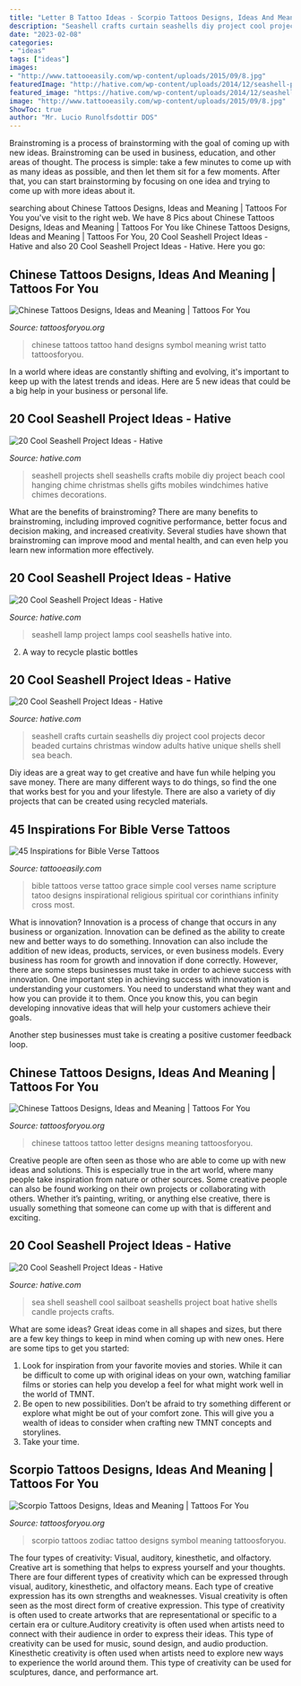 ```yaml
---
title: "Letter B Tattoo Ideas - Scorpio Tattoos Designs, Ideas And Meaning"
description: "Seashell crafts curtain seashells diy project cool projects decor beaded curtains christmas window adults hative unique shells shell sea beach"
date: "2023-02-08"
categories:
- "ideas"
tags: ["ideas"]
images:
- "http://www.tattooeasily.com/wp-content/uploads/2015/09/8.jpg"
featuredImage: "http://hative.com/wp-content/uploads/2014/12/seashell-project-ideas/3-seashell-chime.jpg"
featured_image: "https://hative.com/wp-content/uploads/2014/12/seashell-project-ideas/13-seashell-lamp.jpg"
image: "http://www.tattooeasily.com/wp-content/uploads/2015/09/8.jpg"
ShowToc: true
author: "Mr. Lucio Runolfsdottir DDS"
---
```



Brainstroming is a process of brainstorming with the goal of coming up with new ideas. Brainstroming can be used in business, education, and other areas of thought. The process is simple: take a few minutes to come up with as many ideas as possible, and then let them sit for a few moments. After that, you can start brainstorming by focusing on one idea and trying to come up with more ideas about it.

	

		
searching about Chinese Tattoos Designs, Ideas and Meaning | Tattoos For You you've visit to the right web. We have 8 Pics about Chinese Tattoos Designs, Ideas and Meaning | Tattoos For You like Chinese Tattoos Designs, Ideas and Meaning | Tattoos For You, 20 Cool Seashell Project Ideas - Hative and also 20 Cool Seashell Project Ideas - Hative. Here you go:
		
    
## Chinese Tattoos Designs, Ideas And Meaning | Tattoos For You

<img loading=lazy src="http://www.tattoosforyou.org/wp-content/uploads/2013/10/Chinese-Love-Tattoo.jpg" onerror="this.onerror=null;this.src='https://tse1.mm.bing.net/th?id=OIP.VRGZVm52SIZMuk10zO8kQgHaEL&amp;pid=15.1';" alt="Chinese Tattoos Designs, Ideas and Meaning | Tattoos For You">

_Source: tattoosforyou.org_

>chinese tattoos tattoo hand designs symbol meaning wrist tatto tattoosforyou. 

	

In a world where ideas are constantly shifting and evolving, it's important to keep up with the latest trends and ideas. Here are 5 new ideas that could be a big help in your business or personal life.

    
## 20 Cool Seashell Project Ideas - Hative

<img loading=lazy src="http://hative.com/wp-content/uploads/2014/12/seashell-project-ideas/3-seashell-chime.jpg" onerror="this.onerror=null;this.src='https://tse1.mm.bing.net/th?id=OIP.6sveIlQV3ojnz8Rb677pAgHaLH&amp;pid=15.1';" alt="20 Cool Seashell Project Ideas - Hative">

_Source: hative.com_

>seashell projects shell seashells crafts mobile diy project beach cool hanging chime christmas shells gifts mobiles windchimes hative chimes decorations. 

	

What are the benefits of brainstroming?
There are many benefits to brainstroming, including improved cognitive performance, better focus and decision making, and increased creativity. Several studies have shown that brainstroming can improve mood and mental health, and can even help you learn new information more effectively.

    
## 20 Cool Seashell Project Ideas - Hative

<img loading=lazy src="https://hative.com/wp-content/uploads/2014/12/seashell-project-ideas/13-seashell-lamp.jpg" onerror="this.onerror=null;this.src='https://tse3.mm.bing.net/th?id=OIP.qCJraIMZYB5f4uhH387v3AHaLd&amp;pid=15.1';" alt="20 Cool Seashell Project Ideas - Hative">

_Source: hative.com_

>seashell lamp project lamps cool seashells hative into. 

	

2. A way to recycle plastic bottles 

    
## 20 Cool Seashell Project Ideas - Hative

<img loading=lazy src="https://hative.com/wp-content/uploads/2014/12/seashell-project-ideas/2-seashell-curtain.jpg" onerror="this.onerror=null;this.src='https://tse2.mm.bing.net/th?id=OIP.xdfI5BLaK_x54ORp-xkdjwHaJ4&amp;pid=15.1';" alt="20 Cool Seashell Project Ideas - Hative">

_Source: hative.com_

>seashell crafts curtain seashells diy project cool projects decor beaded curtains christmas window adults hative unique shells shell sea beach. 

	

Diy ideas are a great way to get creative and have fun while helping you save money. There are many different ways to do things, so find the one that works best for you and your lifestyle. There are also a variety of diy projects that can be created using recycled materials.

    
## 45 Inspirations For Bible Verse Tattoos

<img loading=lazy src="http://www.tattooeasily.com/wp-content/uploads/2015/09/8.jpg" onerror="this.onerror=null;this.src='https://tse1.mm.bing.net/th?id=OIP.kA_NsMxjI1QKq7HyzAqYTAHaJ4&amp;pid=15.1';" alt="45 Inspirations for Bible Verse Tattoos">

_Source: tattooeasily.com_

>bible tattoos verse tattoo grace simple cool verses name scripture tatoo designs inspirational religious spiritual cor corinthians infinity cross most. 

	

What is innovation?
Innovation is a process of change that occurs in any business or organization. Innovation can be defined as the ability to create new and better ways to do something. Innovation can also include the addition of new ideas, products, services, or even business models. Every business has room for growth and innovation if done correctly. However, there are some steps businesses must take in order to achieve success with innovation.
One important step in achieving success with innovation is understanding your customers. You need to understand what they want and how you can provide it to them. Once you know this, you can begin developing innovative ideas that will help your customers achieve their goals.

Another step businesses must take is creating a positive customer feedback loop.

    
## Chinese Tattoos Designs, Ideas And Meaning | Tattoos For You

<img loading=lazy src="http://www.tattoosforyou.org/wp-content/uploads/2013/10/Chinese-Letter-Tattoo.jpg" onerror="this.onerror=null;this.src='https://tse4.mm.bing.net/th?id=OIP.MSygZvSCOoI1-9xsEQptBgHaJ4&amp;pid=15.1';" alt="Chinese Tattoos Designs, Ideas and Meaning | Tattoos For You">

_Source: tattoosforyou.org_

>chinese tattoos tattoo letter designs meaning tattoosforyou. 

	

Creative people are often seen as those who are able to come up with new ideas and solutions. This is especially true in the art world, where many people take inspiration from nature or other sources. Some creative people can also be found working on their own projects or collaborating with others. Whether it’s painting, writing, or anything else creative, there is usually something that someone can come up with that is different and exciting.

    
## 20 Cool Seashell Project Ideas - Hative

<img loading=lazy src="https://hative.com/wp-content/uploads/2014/12/seashell-project-ideas/10-sea-shell-sailboat.jpg" onerror="this.onerror=null;this.src='https://tse1.mm.bing.net/th?id=OIP.dVliE6CQ-BBznYrQosgGSwHaHv&amp;pid=15.1';" alt="20 Cool Seashell Project Ideas - Hative">

_Source: hative.com_

>sea shell seashell cool sailboat seashells project boat hative shells candle projects crafts. 

	

What are some ideas?
Great ideas come in all shapes and sizes, but there are a few key things to keep in mind when coming up with new ones. Here are some tips to get you started: 
1. Look for inspiration from your favorite movies and stories. While it can be difficult to come up with original ideas on your own, watching familiar films or stories can help you develop a feel for what might work well in the world of TMNT. 
2. Be open to new possibilities. Don’t be afraid to try something different or explore what might be out of your comfort zone. This will give you a wealth of ideas to consider when crafting new TMNT concepts and storylines. 
3. Take your time.

    
## Scorpio Tattoos Designs, Ideas And Meaning | Tattoos For You

<img loading=lazy src="https://www.tattoosforyou.org/wp-content/uploads/2013/10/Scorpio-Zodiac-Tattoos.jpg" onerror="this.onerror=null;this.src='https://tse3.mm.bing.net/th?id=OIP.uGgW_Ln8q0_I103cCUHrHQHaJ4&amp;pid=15.1';" alt="Scorpio Tattoos Designs, Ideas and Meaning | Tattoos For You">

_Source: tattoosforyou.org_

>scorpio tattoos zodiac tattoo designs symbol meaning tattoosforyou. 

	

The four types of creativity: Visual, auditory, kinesthetic, and olfactory.
Creative art is something that helps to express yourself and your thoughts. There are four different types of creativity which can be expressed through visual, auditory, kinesthetic, and olfactory means. Each type of creative expression has its own strengths and weaknesses. Visual creativity is often seen as the most direct form of creative expression. This type of creativity is often used to create artworks that are representational or specific to a certain era or culture.Auditory creativity is often used when artists need to connect with their audience in order to express their ideas. This type of creativity can be used for music, sound design, and audio production. Kinesthetic creativity is often used when artists need to explore new ways to experience the world around them. This type of creativity can be used for sculptures, dance, and performance art.

